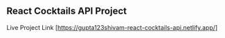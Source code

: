 ## React Cocktails API Project
Live Project Link [https://gupta123shivam-react-cocktails-api.netlify.app/]

